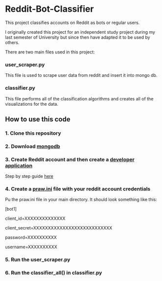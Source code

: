 # Reddit-Bot-Classifier

This project classifies accounts on Reddit as bots or regular users.

I originally created this project for an independent study project during my last semester of University but since then have adapted it to be used by others.

There are two main files used in this project:

### user_scraper.py

This file is used to scrape user data from reddit and insert it into mongo db.


### classifier.py

This file performs all of the classification algorithms and creates all of the visualizations for the data.

## How to use this code

### 1. Clone this repository

### 2. Download [mongodb](https://www.mongodb.com/download-center/community)

### 3. Create Reddit account and then create a [developer application](https://www.reddit.com/prefs/apps)
Step by step guide [here](https://github.com/reddit-archive/reddit/wiki/OAuth2)

### 4. Create a [praw.ini](https://praw.readthedocs.io/en/latest/getting_started/configuration/prawini.html) file with your reddit account credentials
Pu the praw.ini file in your main directory. It should look something like this:

[bot1]

client_id=XXXXXXXXXXXXXX

client_secret=XXXXXXXXXXXXXXXXXXXXXXXXXXX

password=XXXXXXXXXX

username=XXXXXXXXXX

### 5. Run the user_scraper.py

### 6. Run the classifier_all() in classifier.py